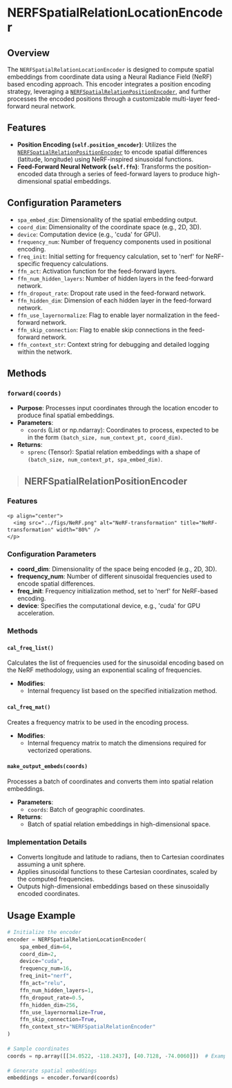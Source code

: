 # NERFSpatialRelationLocationEncoder

## Overview
The `NERFSpatialRelationLocationEncoder` is designed to compute spatial embeddings from coordinate data using a Neural Radiance Field (NeRF) based encoding approach. This encoder integrates a position encoding strategy, leveraging a [`NERFSpatialRelationPositionEncoder`](#NERFSpatialRelationPositionEncoder), and further processes the encoded positions through a customizable multi-layer feed-forward neural network.

## Features
- **Position Encoding (`self.position_encoder`)**: Utilizes the [`NERFSpatialRelationPositionEncoder`](#NERFSpatialRelationPositionEncoder) to encode spatial differences (latitude, longitude) using NeRF-inspired sinusoidal functions.
- **Feed-Forward Neural Network (`self.ffn`)**: Transforms the position-encoded data through a series of feed-forward layers to produce high-dimensional spatial embeddings.

## Configuration Parameters
- `spa_embed_dim`: Dimensionality of the spatial embedding output.
- `coord_dim`: Dimensionality of the coordinate space (e.g., 2D, 3D).
- `device`: Computation device (e.g., 'cuda' for GPU).
- `frequency_num`: Number of frequency components used in positional encoding.
- `freq_init`: Initial setting for frequency calculation, set to 'nerf' for NeRF-specific frequency calculations.
- `ffn_act`: Activation function for the feed-forward layers.
- `ffn_num_hidden_layers`: Number of hidden layers in the feed-forward network.
- `ffn_dropout_rate`: Dropout rate used in the feed-forward network.
- `ffn_hidden_dim`: Dimension of each hidden layer in the feed-forward network.
- `ffn_use_layernormalize`: Flag to enable layer normalization in the feed-forward network.
- `ffn_skip_connection`: Flag to enable skip connections in the feed-forward network.
- `ffn_context_str`: Context string for debugging and detailed logging within the network.

## Methods
### `forward(coords)`
- **Purpose**: Processes input coordinates through the location encoder to produce final spatial embeddings.
- **Parameters**:
  - `coords` (List or np.ndarray): Coordinates to process, expected to be in the form `(batch_size, num_context_pt, coord_dim)`.
- **Returns**:
  - `sprenc` (Tensor): Spatial relation embeddings with a shape of `(batch_size, num_context_pt, spa_embed_dim)`.

> ## NERFSpatialRelationPositionEncoder <a name="NERFSpatialRelationPositionEncoder"></a>

### Features
    <p align="center">
      <img src="../figs/NeRF.png" alt="NeRF-transformation" title="NeRF-transformation" width="80%" />
    </p>

### Configuration Parameters
- **coord_dim**: Dimensionality of the space being encoded (e.g., 2D, 3D).
- **frequency_num**: Number of different sinusoidal frequencies used to encode spatial differences.
- **freq_init**: Frequency initialization method, set to 'nerf' for NeRF-based encoding.
- **device**: Specifies the computational device, e.g., 'cuda' for GPU acceleration.

### Methods

#### `cal_freq_list()`
Calculates the list of frequencies used for the sinusoidal encoding based on the NeRF methodology, using an exponential scaling of frequencies.
- **Modifies**:
  - Internal frequency list based on the specified initialization method.

#### `cal_freq_mat()`
Creates a frequency matrix to be used in the encoding process.
- **Modifies**:
  - Internal frequency matrix to match the dimensions required for vectorized operations.

#### `make_output_embeds(coords)`
Processes a batch of coordinates and converts them into spatial relation embeddings.
- **Parameters**:
  - `coords`: Batch of geographic coordinates.
- **Returns**:
  - Batch of spatial relation embeddings in high-dimensional space.

### Implementation Details
- Converts longitude and latitude to radians, then to Cartesian coordinates assuming a unit sphere.
- Applies sinusoidal functions to these Cartesian coordinates, scaled by the computed frequencies.
- Outputs high-dimensional embeddings based on these sinusoidally encoded coordinates.

## Usage Example
```python
# Initialize the encoder
encoder = NERFSpatialRelationLocationEncoder(
    spa_embed_dim=64,
    coord_dim=2,
    device="cuda",
    frequency_num=16,
    freq_init="nerf",
    ffn_act="relu",
    ffn_num_hidden_layers=1,
    ffn_dropout_rate=0.5,
    ffn_hidden_dim=256,
    ffn_use_layernormalize=True,
    ffn_skip_connection=True,
    ffn_context_str="NERFSpatialRelationEncoder"
)

# Sample coordinates
coords = np.array([[34.0522, -118.2437], [40.7128, -74.0060]])  # Example: [latitude, longitude]

# Generate spatial embeddings
embeddings = encoder.forward(coords)
